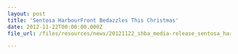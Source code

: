 ```yaml
---
layout: post
title: 'Sentosa HarbourFront Bedazzles This Christmas'
date: 2012-11-22T00:00:00.000Z
file_url: /files/resources/news/20121122_shba_media-release_sentosa_harbourfront_bedazzles_this_christmas.pdf

---
```



